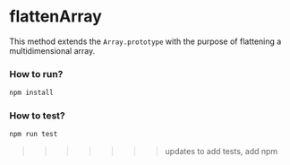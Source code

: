 # flattenArray

This method extends the `Array.prototype` with the purpose of flattening a multidimensional array.


### How to run?
```sh
npm install
```

### How to test?
```sh
npm run test
```
>>>>>>> updates to add tests, add npm
